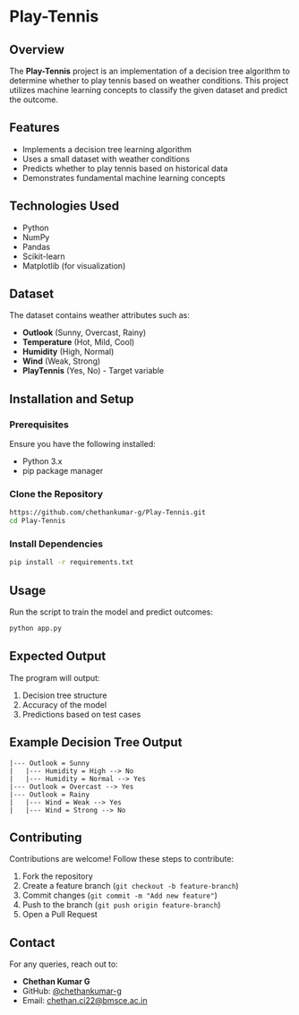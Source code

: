# Play-Tennis

## Overview
The **Play-Tennis** project is an implementation of a decision tree algorithm to determine whether to play tennis based on weather conditions. This project utilizes machine learning concepts to classify the given dataset and predict the outcome.

## Features
- Implements a decision tree learning algorithm
- Uses a small dataset with weather conditions
- Predicts whether to play tennis based on historical data
- Demonstrates fundamental machine learning concepts

## Technologies Used
- Python
- NumPy
- Pandas
- Scikit-learn
- Matplotlib (for visualization)

## Dataset
The dataset contains weather attributes such as:
- **Outlook** (Sunny, Overcast, Rainy)
- **Temperature** (Hot, Mild, Cool)
- **Humidity** (High, Normal)
- **Wind** (Weak, Strong)
- **PlayTennis** (Yes, No) - Target variable

## Installation and Setup
### Prerequisites
Ensure you have the following installed:
- Python 3.x
- pip package manager

### Clone the Repository
```sh
https://github.com/chethankumar-g/Play-Tennis.git
cd Play-Tennis
```

### Install Dependencies
```sh
pip install -r requirements.txt
```

## Usage
Run the script to train the model and predict outcomes:
```sh
python app.py
```

## Expected Output
The program will output:
1. Decision tree structure
2. Accuracy of the model
3. Predictions based on test cases

## Example Decision Tree Output
```
|--- Outlook = Sunny
|   |--- Humidity = High --> No
|   |--- Humidity = Normal --> Yes
|--- Outlook = Overcast --> Yes
|--- Outlook = Rainy
|   |--- Wind = Weak --> Yes
|   |--- Wind = Strong --> No
```

## Contributing
Contributions are welcome! Follow these steps to contribute:
1. Fork the repository
2. Create a feature branch (`git checkout -b feature-branch`)
3. Commit changes (`git commit -m "Add new feature"`)
4. Push to the branch (`git push origin feature-branch`)
5. Open a Pull Request


## Contact
For any queries, reach out to:
- **Chethan Kumar G**
- GitHub: [@chethankumar-g](https://github.com/chethankumar-g)
- Email: chethan.ci22@bmsce.ac.in

